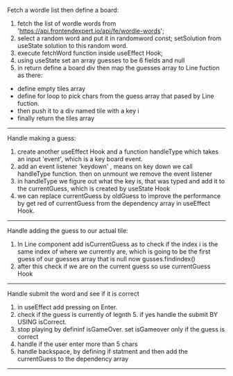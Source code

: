 Fetch a wordle list then define a board:
1. fetch the list of wordle words from   'https://api.frontendexpert.io/api/fe/wordle-words';
2. select a random word and put it in randomword const;
setSolution from useState solution to this random word.
3. execute fetchWord function inside useEffect Hook;
4. using useState set an array guesses to be 6 fields and null
5. in return define a board div then map the guesses array to Line fuction as there:
 * define empty tiles array
 * define for loop to pick chars from the guess array that pased by Line fuction.
 * then push it to a div named tile with a key i
 * finally return the tiles array
-------------------------------
Handle making a guess:
1. create another useEffect Hook and a function handleType which takes an input 'event', which is a key board event.
2. add an event listener 'keydown' , means on key down we call handleType function. then on unmount we remove the event listener 
3. in handleType we figure out what the key is, that was typed and add it to the currentGuess, which is created by useState Hook
4. we can replace currentGuess by oldGuess to improve the performance by get red of currentGuess from the dependency array in useEffect Hook.
--------------------
Handle adding the guess to our actual tile:
1. In Line component add isCurrentGuess as to check if the index i is the same index of where we currently are, which is going to be the first guess of our guesses array that is null now gusses.findindex()
2. after this check if we are on the current guess so use currentGuess Hook 
------------
Handle submit the word and see if it is correct
1. in useEffect add pressing on Enter.
2. check if the guess is currently of legnth 5. if yes handle the submit BY USING isCorrect.
3. stop playing by defininf isGameOver. set isGameover only if the guess is correct
4. handle if the user enter more than 5 chars
5. handle backspace, by defining if statment and then add the currentGuess to the dependency array 
------


